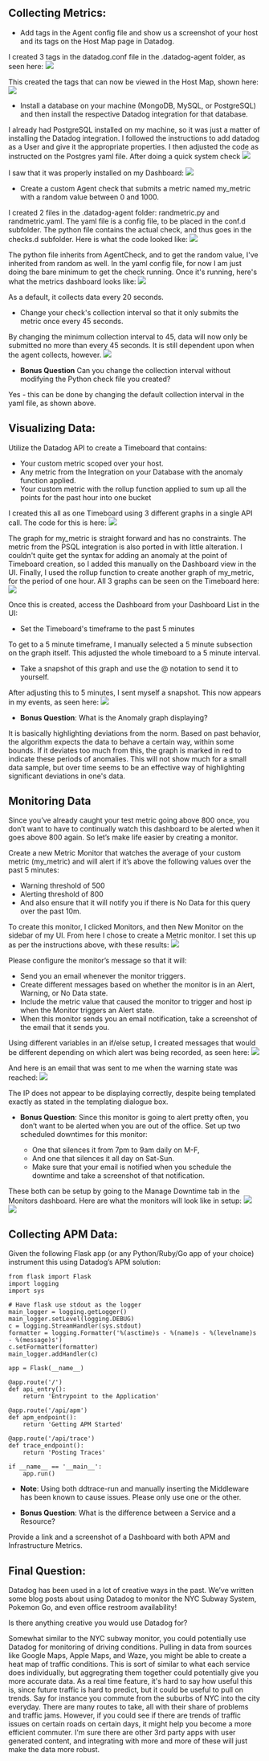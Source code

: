 ## Collecting Metrics:

* Add tags in the Agent config file and show us a screenshot of your host and its tags on the Host Map page in Datadog.

I created 3 tags in the datadog.conf file in the .datadog-agent folder, as seen here:
<img src="./images/tags_code.png">

This created the tags that can now be viewed in the Host Map, shown here:
<img src="./images/tags_hostmap.png">

* Install a database on your machine (MongoDB, MySQL, or PostgreSQL) and then install the respective Datadog integration for that database.

I already had PostgreSQL installed on my machine, so it was just a matter of installing the Datadog integration.  I followed the instructions to add datadog as a User and give it the appropriate properties.  I then adjusted the code as instructed on the Postgres yaml file.  After doing a quick system check
<img src="./images/postgres_check.png">

I saw that it was properly installed on my Dashboard:
<img src="./images/postgres_installed.png">

* Create a custom Agent check that submits a metric named my_metric with a random value between 0 and 1000.

I created 2 files in the .datadog-agent folder: randmetric.py and randmetric.yaml.  The yaml file is a config file, to be placed in the conf.d subfolder.  The python file contains the actual check, and thus goes in the checks.d subfolder.  Here is what the code looked like:
<img src="./images/random_code.png">

The python file inherits from AgentCheck, and to get the random value, I've inherited from random as well.  In the yaml config file, for now I am just doing the bare minimum to get the check running.  Once it's running, here's what the metrics dashboard looks like:
<img src="./images/random_dashboard.png">

As a default, it collects data every 20 seconds.

* Change your check's collection interval so that it only submits the metric once every 45 seconds.

By changing the minimum collection interval to 45, data will now only be submitted no more than every 45 seconds.  It is still dependent upon when the agent collects, however.
<img src="./images/45sec.png">


* **Bonus Question** Can you change the collection interval without modifying the Python check file you created?

Yes - this can be done by changing the default collection interval in the yaml file, as shown above.

## Visualizing Data:

Utilize the Datadog API to create a Timeboard that contains:

* Your custom metric scoped over your host.
* Any metric from the Integration on your Database with the anomaly function applied.
* Your custom metric with the rollup function applied to sum up all the points for the past hour into one bucket

I created this all as one Timeboard using 3 different graphs in a single API call.  The code for this is here:
<img src="./images/api_code.png">

The graph for my_metric is straight forward and has no constraints.  The metric from the PSQL integration is also ported in with little alteration.  I couldn't quite get the syntax for adding an anomaly at the point of Timeboard creation, so I added this manually on the Dashboard view in the UI.  Finally, I used the rollup function to create another graph of my_metric, for the period of one hour.  All 3 graphs can be seen on the Timeboard here:
<img src="./images/timeboard_graphs.png">

Once this is created, access the Dashboard from your Dashboard List in the UI:

* Set the Timeboard's timeframe to the past 5 minutes

To get to a 5 minute timeframe, I manually selected a 5 minute subsection on the graph itself.  This adjusted the whole timeboard to a 5 minute interval.

* Take a snapshot of this graph and use the @ notation to send it to yourself.

After adjusting this to 5 minutes, I sent myself a snapshot.  This now appears in my events, as seen here:
<img src="./images/snapshot.png">

* **Bonus Question**: What is the Anomaly graph displaying?

It is basically highlighting deviations from the norm.  Based on past behavior, the algorithm expects the data to behave a certain way, within some bounds.  If it deviates too much from this, the graph is marked in red to indicate these periods of anomalies.  This will not show much for a small data sample, but over time seems to be an effective way of highlighting significant deviations in one's data.

## Monitoring Data

Since you’ve already caught your test metric going above 800 once, you don’t want to have to continually watch this dashboard to be alerted when it goes above 800 again. So let’s make life easier by creating a monitor.

Create a new Metric Monitor that watches the average of your custom metric (my_metric) and will alert if it’s above the following values over the past 5 minutes:

* Warning threshold of 500
* Alerting threshold of 800
* And also ensure that it will notify you if there is No Data for this query over the past 10m.

To create this monitor, I clicked Monitors, and then New Monitor on the sidebar of my UI. From here I chose to create a Metric monitor.  I set this up as per the instructions above, with these results:
<img src="./images/thresholds.png">

Please configure the monitor’s message so that it will:

* Send you an email whenever the monitor triggers.
* Create different messages based on whether the monitor is in an Alert, Warning, or No Data state.
* Include the metric value that caused the monitor to trigger and host ip when the Monitor triggers an Alert state.
* When this monitor sends you an email notification, take a screenshot of the email that it sends you.

Using different variables in an if/else setup, I created messages that would be different depending on which alert was being recorded, as seen here:
<img src="./images/message.png">

And here is an email that was sent to me when the warning state was reached:
<img src="./images/email.png">

The IP does not appear to be displaying correctly, despite being templated exactly as stated in the templating dialogue box.

* **Bonus Question**: Since this monitor is going to alert pretty often, you don’t want to be alerted when you are out of the office. Set up two scheduled downtimes for this monitor:

    * One that silences it from 7pm to 9am daily on M-F,
    * And one that silences it all day on Sat-Sun.
    * Make sure that your email is notified when you schedule the downtime and take a screenshot of that notification.

These both can be setup by going to the Manage Downtime tab in the Monitors dashboard.  Here are what the monitors will look like in setup:
<img src="./images/downtime1.png">
<img src="./images/downtime2.png">


## Collecting APM Data:

Given the following Flask app (or any Python/Ruby/Go app of your choice) instrument this using Datadog’s APM solution:

```
from flask import Flask
import logging
import sys

# Have flask use stdout as the logger
main_logger = logging.getLogger()
main_logger.setLevel(logging.DEBUG)
c = logging.StreamHandler(sys.stdout)
formatter = logging.Formatter('%(asctime)s - %(name)s - %(levelname)s - %(message)s')
c.setFormatter(formatter)
main_logger.addHandler(c)

app = Flask(__name__)

@app.route('/')
def api_entry():
    return 'Entrypoint to the Application'

@app.route('/api/apm')
def apm_endpoint():
    return 'Getting APM Started'

@app.route('/api/trace')
def trace_endpoint():
    return 'Posting Traces'

if __name__ == '__main__':
    app.run()
```    

* **Note**: Using both ddtrace-run and manually inserting the Middleware has been known to cause issues. Please only use one or the other. 
    
* **Bonus Question**: What is the difference between a Service and a Resource?

Provide a link and a screenshot of a Dashboard with both APM and Infrastructure Metrics.


## Final Question:

Datadog has been used in a lot of creative ways in the past. We’ve written some blog posts about using Datadog to monitor the NYC Subway System, Pokemon Go, and even office restroom availability!

Is there anything creative you would use Datadog for?

Somewhat similar to the NYC subway monitor, you could potentially use Datadog for monitoring of driving conditions.  Pulling in data from sources like Google Maps, Apple Maps, and Waze, you might be able to create a heat map of traffic conditions.  This is sort of similar to what each service does individually, but aggregrating them together could potentially give you more accurate data.  As a real time feature, it's hard to say how useful this is, since future traffic is hard to predict, but it could be useful to pull on trends.  Say for instance you commute from the suburbs of NYC into the city everyday.  There are many routes to take, all with their share of problems and traffic jams.  However, if you could see if there are trends of traffic issues on certain roads on certain days, it might help you become a more efficient commuter.  I'm sure there are other 3rd party apps with user generated content, and integrating with more and more of these will just make the data more robust.